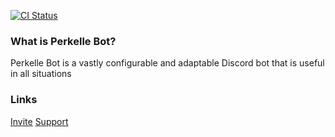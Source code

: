 [![CI Status](https://circleci.com/gh/PerkelleBot/PerkelleBot.svg?&style=shield)](https://circleci.com/gh/PerkelleBot/PerkelleBot)

### What is Perkelle Bot?
Perkelle Bot is a vastly configurable and adaptable Discord bot that is useful in all situations

### Links
[Invite](https://bot.perkelle.com/invite)
[Support](https://discord.gg/zRCekpW)